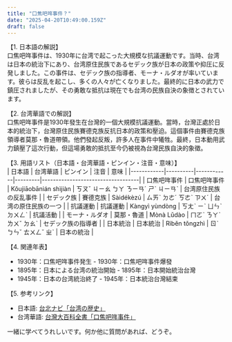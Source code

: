 ```yaml
---
title: "口焦吧哖事件？"
date: "2025-04-20T10:49:00.159Z"
draft: false
---
```


【1. 日本語の解説】  
口焦吧哖事件は、1930年に台湾で起こった大規模な抗議運動です。当時、台湾は日本の統治下にあり、台湾原住民族であるセデック族が日本の政策や抑圧に反発しました。この事件は、セデック族の指導者、モーナ・ルダオが率いています。彼らは反乱を起こし、多くの人々が亡くなりました。最終的に日本の武力で鎮圧されましたが、その勇敢な抵抗は現在でも台湾の民族自決の象徴とされています。

【2. 台湾華語での解説】  
口焦吧哖事件是1930年發生在台灣的一個大規模抗議運動。當時，台灣正處於日本的統治下，台灣原住民族賽德克族反抗日本的政策和壓迫。這個事件由賽德克族領導者莫那・魯道帶領。他們發起反叛，許多人在事件中犧牲。最終，日本動用武力鎮壓了這次行動，但這場勇敢的抵抗至今仍被視為台灣民族自決的象徵。

【3. 用語リスト（日本語・台湾華語・ピンイン・注音・意味）】  
| 日本語         | 台湾華語     | ピンイン      | 注音      | 意味                                  |
|------------|----------|------------|---------|-----------------------------------|
| 口焦吧哖事件   | 口焦吧哖事件 | Kǒujiāobānián shìjiàn | ㄎㄡˇ ㄐㄧㄠ ㄅㄚ ㄋㄧㄢˊ ㄕˋ ㄐㄧㄢˋ | 台湾原住民族の反乱事件                       |
| セデック族      | 賽德克族     | Sàidékèzú  | ㄙㄞˋ ㄉㄜˊ ㄎㄜˋ ㄗㄨˊ | 台湾の原住民族の一つ                        |
| 抗議運動       | 抗議運動    | Kàngyì yùndòng | ㄎㄤˋ ㄧˋ ㄩㄣˋ ㄉㄨㄥˋ | 抗議活動                              |
| モーナ・ルダオ   | 莫那・魯道   | Mònà Lǔdào | ㄇㄛˋ ㄋㄚˋ ㄌㄨˇ ㄉㄠˋ | セデック族の指導者                          |
| 日本統治       | 日本統治    | Rìběn tǒngzhì | ㄖˋ ㄅㄣˇ ㄊㄨㄥˇ ㄓˋ | 日本の統治                              |

【4. 関連年表】  
- 1930年：口焦吧哖事件発生 - 1930年：口焦吧哖事件爆發  
- 1895年：日本による台湾の統治開始 - 1895年：日本開始統治台灣  
- 1945年：日本の台湾統治終了 - 1945年：日本統治台灣結束

【5. 参考リンク】  
- 日本語: [台北ナビ「台湾の歴史」](https://www.taipeinavi.com/special/80000322)  
- 台湾華語: [台灣大百科全書「口焦吧哖事件」](https://nrch.culture.tw/twpedia.aspx?id=11703)

一緒に学べてうれしいです。何か他に質問があれば、どうぞ。